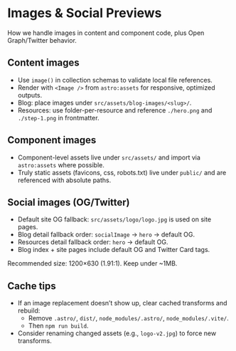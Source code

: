 # Images & Social Previews

How we handle images in content and component code, plus Open Graph/Twitter behavior.

## Content images

- Use `image()` in collection schemas to validate local file references.
- Render with `<Image />` from `astro:assets` for responsive, optimized outputs.
- Blog: place images under `src/assets/blog-images/<slug>/`.
- Resources: use folder-per-resource and reference `./hero.png` and `./step-1.png` in frontmatter.

## Component images

- Component-level assets live under `src/assets/` and import via `astro:assets` where possible.
- Truly static assets (favicons, css, robots.txt) live under `public/` and are referenced with absolute paths.

## Social images (OG/Twitter)

- Default site OG fallback: `src/assets/logo/logo.jpg` is used on site pages.
- Blog detail fallback order: `socialImage` → `hero` → default OG.
- Resources detail fallback order: `hero` → default OG.
- Blog index + site pages include default OG and Twitter Card tags.

Recommended size: 1200×630 (1.91:1). Keep under ~1MB.

## Cache tips

- If an image replacement doesn’t show up, clear cached transforms and rebuild:
  - Remove `.astro/`, `dist/`, `node_modules/.astro/`, `node_modules/.vite/`.
  - Then `npm run build`.
- Consider renaming changed assets (e.g., `logo-v2.jpg`) to force new transforms.

